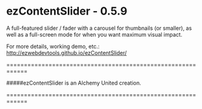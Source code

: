 ezContentSlider - 0.5.9
=======================

A full-featured slider / fader with a carousel for thumbnails (or smaller), as well as a full-screen mode for when you want maximum visual impact.

For more details, working demo, etc.: http://ezwebdevtools.github.io/ezContentSlider/


============================================================

#####ezContentSlider is an Alchemy United creation.

============================================================